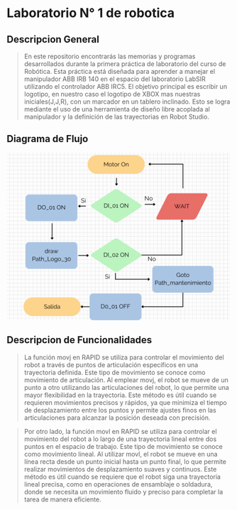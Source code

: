 # Laboratorio N° 1 de robotica
## Descripcion General
>En este repositorio encontrarás las memorias y programas desarrollados durante la primera práctica de laboratorio del curso de Robótica. Esta práctica está diseñada para aprender a manejar el manipulador ABB IRB 140 en el espacio del laboratorio LabSIR utilizando el controlador ABB IRC5. El objetivo principal es escribir un logotipo, en nuestro caso el logotipo de XBOX mas nuestras iniciales(J,J,R), con un marcador en un tablero inclinado. Esto se logra mediante el uso de una herramienta de diseño libre acoplada al manipulador y la definición de las trayectorias en Robot Studio.
## Diagrama de Flujo
![Screenshot of a comment on a GitHub issue showing an image, added in the Markdown, of an Octocat smiling and raising a tentacle.](https://github.com/JuanAAlonso/Laboratorio1-Robtica-Industrial/blob/main/2.%20Diagrama%20de%20flujo/Diagrama%20de%20flujo%20acciones%20del%20robot.png)
## Descripcion de Funcionalidades
>La función movj en RAPID se utiliza para controlar el movimiento del robot a través de puntos de articulación específicos en una trayectoria definida. Este tipo de movimiento se conoce como movimiento de articulación. Al emplear movj, el robot se mueve de un punto a otro utilizando las articulaciones del robot, lo que permite una mayor flexibilidad en la trayectoria. Este método es útil cuando se requieren movimientos precisos y rápidos, ya que minimiza el tiempo de desplazamiento entre los puntos y permite ajustes finos en las articulaciones para alcanzar la posición deseada con precisión.

>Por otro lado, la función movl en RAPID se utiliza para controlar el movimiento del robot a lo largo de una trayectoria lineal entre dos puntos en el espacio de trabajo. Este tipo de movimiento se conoce como movimiento lineal. Al utilizar movl, el robot se mueve en una línea recta desde un punto inicial hasta un punto final, lo que permite realizar movimientos de desplazamiento suaves y continuos. Este método es útil cuando se requiere que el robot siga una trayectoria lineal precisa, como en operaciones de ensamblaje o soldadura, donde se necesita un movimiento fluido y preciso para completar la tarea de manera eficiente.
